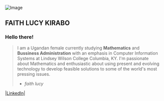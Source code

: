 ![Image](src)

## FAITH LUCY KIRABO

### Hello there! 
> I am a Ugandan female currently studying **Mathematics** and **Bussiness Administration** with an emphasis in Computer Information Systems at Lindsey Wilson College Columbia, KY. I'm passionate about Mathematics and enthusiastic about using present and evolving technology to develop feasible solutions to some of the world's most pressing issues.
> - _faith lucy_

|[LinkedIn](https://www.linkedin.com/in/faith-lucy-kirabo-13a0b618a)|
